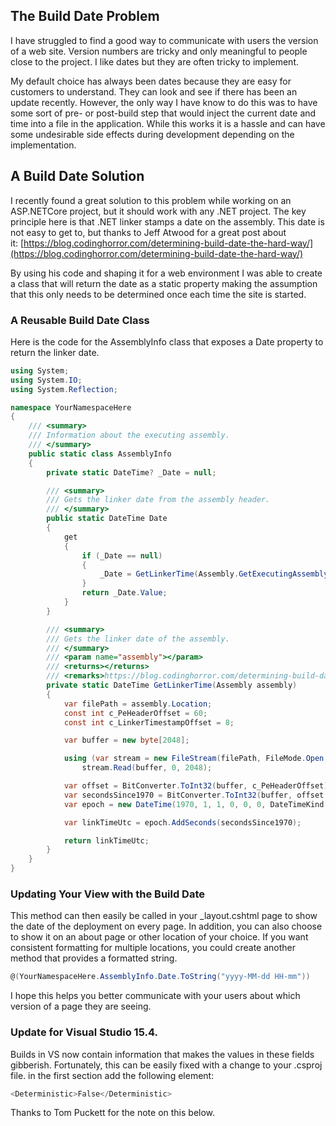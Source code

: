 

## The Build Date Problem

I have struggled to find a good way to communicate with users the version of a web site. Version numbers are tricky and only meaningful to people close to the project. I like dates but they are often tricky to implement.

My default choice has always been dates because they are easy for customers to understand. They can look and see if there has been an update recently. However, the only way I have know to do this was to have some sort of pre- or post-build step that would inject the current date and time into a file in the application. While this works it is a hassle and can have some undesirable side effects during development depending on the implementation.

## A Build Date Solution

I recently found a great solution to this problem while working on an ASP.NETCore project, but it should work with any .NET project. The key principle here is that .NET linker stamps a date on the assembly. This date is not easy to get to, but thanks to Jeff Atwood for a great post about it: [https://blog.codinghorror.com/determining-build-date-the-hard-way/](https://blog.codinghorror.com/determining-build-date-the-hard-way/)

By using his code and shaping it for a web environment I was able to create a class that will return the date as a static property making the assumption that this only needs to be determined once each time the site is started.

### A Reusable Build Date Class

Here is the code for the AssemblyInfo class that exposes a Date property to return the linker date.

```csharp
using System;
using System.IO;
using System.Reflection;

namespace YourNamespaceHere
{
    /// <summary>
    /// Information about the executing assembly.
    /// </summary>
    public static class AssemblyInfo
    {
        private static DateTime? _Date = null;

        /// <summary>
        /// Gets the linker date from the assembly header.
        /// </summary>
        public static DateTime Date
        {
            get
            {
                if (_Date == null)
                {
                    _Date = GetLinkerTime(Assembly.GetExecutingAssembly());
                }
                return _Date.Value;
            }
        }

        /// <summary>
        /// Gets the linker date of the assembly.
        /// </summary>
        /// <param name="assembly"></param>
        /// <returns></returns>
        /// <remarks>https://blog.codinghorror.com/determining-build-date-the-hard-way/>
        private static DateTime GetLinkerTime(Assembly assembly)
        {
            var filePath = assembly.Location;
            const int c_PeHeaderOffset = 60;
            const int c_LinkerTimestampOffset = 8;

            var buffer = new byte[2048];

            using (var stream = new FileStream(filePath, FileMode.Open, FileAccess.Read))
                stream.Read(buffer, 0, 2048);

            var offset = BitConverter.ToInt32(buffer, c_PeHeaderOffset);
            var secondsSince1970 = BitConverter.ToInt32(buffer, offset + c_LinkerTimestampOffset);
            var epoch = new DateTime(1970, 1, 1, 0, 0, 0, DateTimeKind.Utc);

            var linkTimeUtc = epoch.AddSeconds(secondsSince1970);

            return linkTimeUtc;
        }
    }
}
```

### Updating Your View with the Build Date

This method can then easily be called in your _layout.cshtml page to show the date of the deployment on every page. In addition, you can also choose to show it on an about page or other location of your choice. If you want consistent formatting for multiple locations, you could create another method that provides a formatted string.

```csharp
@(YourNamespaceHere.AssemblyInfo.Date.ToString("yyyy-MM-dd HH-mm"))

```

I hope this helps you better communicate with your users about which version of a page they are seeing.

### Update for Visual Studio 15.4.

Builds in VS now contain information that makes the values in these fields gibberish. Fortunately, this can be easily fixed with a change to your .csproj file. in the first <PropertyGroup> section add the following element:

```csharp
<Deterministic>False</Deterministic>

```

Thanks to Tom Puckett for the note on this below.
